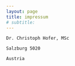 ```yaml
---
layout: page
title: impressum
# subtitle: 
---
```


```
Dr. Christoph Hofer, MSc 

Salzburg 5020

Austria
```





